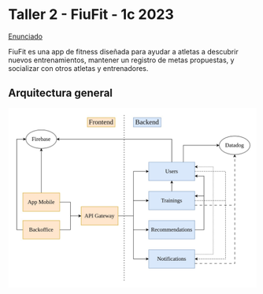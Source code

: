 # Taller 2 - FiuFit - 1c 2023

[Enunciado](https://taller-de-programacion-2.github.io/tasks/statement/2023/1/enunciado/)

FiuFit es una app de fitness diseñada para ayudar a atletas a descubrir nuevos entrenamientos, mantener un registro de metas propuestas, y socializar con otros atletas y entrenadores.

## Arquitectura general

![Diagrama de microservicios](./docs/images/microservice-diagram.jpg)
